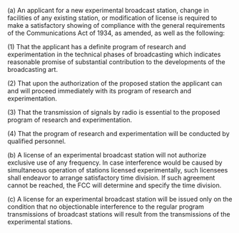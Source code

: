 (a) An applicant for a new experimental broadcast station, change in facilities of any existing station, or modification of license is required to make a satisfactory showing of compliance with the general requirements of the Communications Act of 1934, as amended, as well as the following:

(1) That the applicant has a definite program of research and experimentation in the technical phases of broadcasting which indicates reasonable promise of substantial contribution to the developments of the broadcasting art.

(2) That upon the authorization of the proposed station the applicant can and will proceed immediately with its program of research and experimentation.

(3) That the transmission of signals by radio is essential to the proposed program of research and experimentation.

(4) That the program of research and experimentation will be conducted by qualified personnel.

(b) A license of an experimental broadcast station will not authorize exclusive use of any frequency. In case interference would be caused by simultaneous operation of stations licensed experimentally, such licensees shall endeavor to arrange satisfactory time division. If such agreement cannot be reached, the FCC will determine and specify the time division.

(c) A license for an experimental broadcast station will be issued only on the condition that no objectionable interference to the regular program transmissions of broadcast stations will result from the transmissions of the experimental stations.


